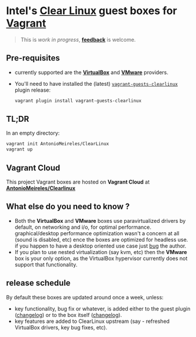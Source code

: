 # Intel's [Clear Linux](https://clearlinux.org) guest boxes for [Vagrant](http://www.vagrantup.com/)

> This is *work in progress*, **[feedback](https://github.com/AntonioMeireles/ClearLinux-packer/issues)** is welcome.

## Pre-requisites

- currently supported are the **[VirtualBox](https://www.vagrantup.com/docs/virtualbox/)** and **[VMware](https://www.vagrantup.com/docs/vmware/)** providers.
- You'll need to have installed the (latest) [`vagrant-guests-clearlinux`](https://github.com/AntonioMeireles/vagrant-guests-clearlinux) plugin release:

  ```bash
  vagrant plugin install vagrant-guests-clearlinux
  ```

## TL;DR

In an empty directory:

```bash
vagrant init AntonioMeireles/ClearLinux
vagrant up
```

## Vagrant Cloud

This project Vagrant boxes are hosted on **Vagrant Cloud** at **[AntonioMeireles/Clearlinux](https://app.vagrantup.com/AntonioMeireles/boxes/ClearLinux)**

## What else do you need to know ?

- Both the **VirtualBox** and **VMware** boxes use paravirtualized drivers by default, on networking and i/o, for optimal performance. graphical/desktop performance optimization wasn't a concern at all (sound is disabled, etc) ence the boxes are optimized for headless use. if you happen to have a desktop oriented use case just [bug](https://github.com/AntonioMeireles/ClearLinux-packer/issues) the author.
- If you plan to use nested virtualization (say kvm, etc) then the **VMware** box is your only option, as the VirtualBox hypervisor currently does not support that functionality.

## release schedule

By default these boxes are updated around once a week, unless:
- key functionality, bug fix or whatever, is added either to the guest plugin ([changelog](https://github.com/AntonioMeireles/vagrant-guests-clearlinux/commits/master)) or to the box itself ([changelog](https://github.com/AntonioMeireles/ClearLinux-packer/commits/master)).
- key features are added to ClearLinux upstream (say - refreshed VirtualBox drivers, key bug fixes, etc).